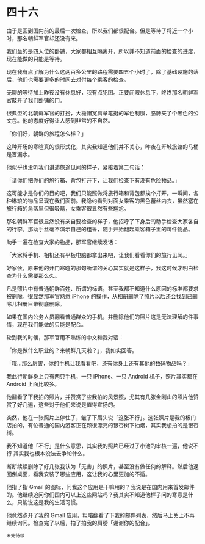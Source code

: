 # 四十六

由于是回到国内前的最后一次检查，所以我们都很配合。但是等待了将近一个小时，那名朝鲜军官却还没有来。

我们坐的是四人位的卧铺，大家都相互隔离开，所以并不知道前面的检查的进度，现在能做的只能是等待。

现在我有点了解为什么这两百多公里的路程需要四五个小时了，除了基础设施的落后，他们也需要更多的时间去对付每个乘客的检查。

无聊的等待加上昨夜没有休息好，我有点犯困。正要闭眼休息下，咚咚那名朝鲜军官敲开了我们卧铺的门。

很典型的北朝鲜军官的打扮，大檐帽宽肩章笔挺的军色制服，胳膊夹了个黑色的公文包。他的态度好得让人感到非常的不自然。

「你们好，朝鲜的旅程怎么样？」

这种开场的寒暄真的很形式化，其实我知道他们并不关心，昨夜在开城旅馆的马桶是否漏水。

他似乎也没听我们讲述旅途见闻的样子，紧接着第二句话：

「请你们把你们的旅行箱、背包打开下，让我们检查下有没有危险物品。」

这可能才是你们的目的吧，我们只能照做将旅行箱和背包都挨个打开。一瞬间，各种琳琅的物品呈现在我们面前。我隐约看到对面女乘客的黑色蕾丝内衣，虽然塞在旅行箱的角落里但很吸睛，女乘客很显然有些尴尬。

那名朝鲜军官很显然没有亲自要检查的样子，他招呼了下身后的助手检查大家各自的行李。那助手丝毫不演示自己的粗鲁，随手开始翻起乘客箱子里的每件物品。

助手一遍在检查大家的物品，那军官继续发话：

「大家将手机、相机还有平板电脑都拿出来吧，让我们看看你们的旅行见闻。」

好家伙，原来他的开门寒暄的那句所谓的关心其实就是这样子，我这时候才明白检查为什么需要那么久。

凡是照片中有普通朝鲜百姓、所谓的标语，甚至我都不知道什么原因的标准都要求被删除。很显然那军官熟悉 iPhone 的操作，从相册删除了照片以后还会找到已删除儿相册目录彻底删除。

如果在国内公务人员翻看普通群众的手机，并删除他们的照片这是无法理解的件事情，现在我们能做的只能是配合。

轮到我的时候，那军官用不熟练的中文和我对话：

「你是做什么职业的？来朝鲜几天啦？」，我如实回答。

「哦…那么厉害，你的手机让我看看吧，还有你身上还有其他的数码物品吗？」

我此行朝鲜身上只有两只手机，一只 iPhone、一只 Android 机子，照片其实都在 Android 上面比较多。

他翻看了下我拍的照片，并赞赏了些我拍的风景照，尤其有几张金刚山的照片他赞赏了好几遍，这些对于他们来说是值得宣扬的。

突然，他在一张照片上停住了，皱了下眉头说「这张不行」。这张照片是我的板门店拍的，有位普通的国内游客正在颗很漂亮的银杏树下抽烟，其实我想拍的是银杏树。

我不知道他「不行」是什么意思，其实我的照片已经过了小池的审核一遍，他说不行
其实我也根本没法去争论什么。

断断续续删除了好几张我认为「无害」的照片，甚至没有做任何的解释。然后他返回倒桌面，看我安装了哪些应用，这让我的心里更加的不适。

他指了指 Gmail 的图标，问我这个应用是干嘛用的？我说是在国内用来首发邮件的。他继续追问你们国内可以上这些网站吗？我其实不知道他样子问的寒意是什么，只能说这是我的生活习惯。

他竟然点开了我的 Gmail 应用，粗略翻看了下我的邮件列表，然后马上关上不再继续询问。检查完了以后，拍了拍我的肩膀「谢谢你的配合」。

`未完待续`
